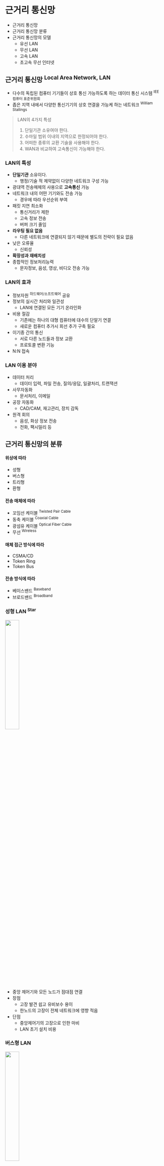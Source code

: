 # 근거리 통신망

- 근거리 통신망
- 근거리 통신망 분류
- 근거리 통신망의 모델
    - 유선 LAN
    - 무선 LAN
    - 고속 LAN
    - 초고속 무선 인터넷

## 근거리 통신망 <sup>Local Area Network, LAN</sup>

- 다수의 독립된 컴퓨터 기기들이 상호 통신 가능하도록 하는 데이터 통신 시스템 <sup>IEE 컴퓨터 표준위원회</sup>
- 좁은 지역 내에서 다양한 통신기기의 상호 연결을 가능케 하는 네트워크 <sup>William Stallings</sup>

> LAN의 4가지 특성
> 1. 단일기관 소유여야 한다.
> 2. 수마일 범위 이내의 지역으로 한정되어야 한다.
> 3. 어떠한 종류의 교환 기술을 사용해야 한다.
> 4. WAN과 비교하여 고속통신이 가능해야 한다.

### LAN의 특성

- **단일기관** 소유이다.
    - 행정/기술 적 제약없이 다양한 네트워크 구성 가능
- 광대역 전송매체의 사용으로 **고속통신** 가능
- 네트워크 내의 어떤 기기와도 전송 가능
    - 경우에 따라 우선순위 부여
- 패킷 지연 최소화
    - 통신거리가 제한
    - 고속 정보 전송
    - 버퍼 크기 줄임
- **라우팅 필요 없음**
    - 다른 네트워크에 연결되지 않기 때문에 별도의 전략이 필요 없음
- 낮은 오류율
    - 신뢰성
- **확장성과 재배치성**
- 종합적인 정보처리능력
    - 문자정보, 음성, 영상, 비디오 전송 가능

### LAN의 효과

- 정보자원 <sup>하드웨어/소프트웨어</sup> 공유
- 정보의 실시간 처리와 일관성
    - LAN에 연결된 모든 기기 온라인화
- 비용 절감
    - 기존에는 하나의 대형 컴퓨터에 대수의 단말기 연결
    - 새로운 컴퓨터 추가시 회선 추가 구축 필요
- 이기종 간의 통신
    - 서로 다른 노드들과 정보 교환
    - 프로토콜 변환 기능
- N:N 접속

### LAN 이용 분야

- 데이터 처리
    - 데이터 입력, 파일 전송, 질의/응답, 일괄처리, 트랜잭션
- 사무자동화
    - 문서처리, 이메일
- 공장 자동화
    - CAD/CAM, 재고관리, 장치 감독
- 원격 회의
    - 음성, 화상 정보 전송
    - 전화, 팩시밀리 등

## 근거리 통신망의 분류

#### 위상에 따라

- 성형
- 버스형
- 트리형
- 환형

#### 전송 매체에 따라

- 꼬임선 케이블 <sup>Twisted Pair Cable</sup>
- 동축 케이블 <sup>Coaxial Cable</sup>
- 광섬유 케이블 <sup>Optical Fiber Cable</sup>
- 무선 <sup>Wireless</sup>

#### 매체 접근 방식에 따라

- CSMA/CD
- Token Ring
- Token Bus

#### 전송 방식에 따라

- 베이스밴드 <sup>Baseband</sup>
- 브로드밴드 <sup>Broadband</sup>

### 성형 LAN <sup>Star</sup>

<img src="img.png"  width="30%"/>

- 중앙 제어기와 모든 노드가 점대점 연결
- 장점
    - 고장 발견 쉽고 유비보수 용이
    - 한노드의 고장이 전체 네트워크에 영향 적음
- 단점
    - 중앙제어기의 고장으로 인한 마비
    - LAN 초기 설치 비용

### 버스형 LAN

<img src="img_1.png"  width="30%"/>

- 버스 케이블에 모든 노드가 접속
- 장점
    - LAN 설치가 쉽고 구축 비용 낮음
    - 노드의 고장이 다른 네트워크에 영향 적음
- 단점
    - 베이스밴드 전송방식을 사용할 경우,
    - 전송거리가 멀어지면 신호 세기가 급격히 약해짐
    - repeater 필요

### 환형 LAN <sup>Ring</sup>

<img src="img_2.png"  width="30%"/>

- 각 노드가 양쪽 노드와 점대점 연결
- 신호는 보통 한 방향으로만 전송
- 장점
    - 설치, 재구송 쉽고 구축 비용 낮음
- 단점
    - 노드 추가 시 선로 절단 필요
    - 통신 제어 복잡

### 트리형 LAN

- 계층형 구조
- 성형 LAN의 변형
- 장단점이 성형 LAN과 유사
- 성형 LAN에 비해
    - 여러 노드 연결 가능
    - 노드간 전송거리 증가

### 베이스밴드 LAN

- 디지털 신호 직접 전송
    - 최대 1km 마다 리피터 필요
- 하나의 고속 <sup>10Mbps ~</sup> 채널 사용
    - 양방향 전송 가능
    - 시분할 다중화 방식 사용
- 꼬임선 케이블 or 동축 케이블 사용

### 브로드밴드 LAN

- 디지털 신호를 아날로그 신호로 변조하여 전송
- 단방향 전송 방식
    - 송신채널, 수신채널 별도 필요
- 주파수 분할 다중화
    - RF <sup>Radio Frequency</sup> 모뎀 사용
- 동축 케이블 or 광섬유 사용

### CSMA/CD

- Carrier Sense Multiple Access with Collision Detection
- 여러 통신 주체들이 동시에 통신하여 발생하는 충돌을 막기위한 프로토콜
- Ethernet에서 사용

#### 동작 방식

1. 노드는 데이터를 전송하기 전에 다른 기기가 통신 회선을 사용 중인지 점검
2. 통신회선이 사용중이라면 임의의 시간만큼 기다린 후 다시 확인
3. 사용중이지 않는 것이 확인되면 데이터 전송
4. 데이터 전송 중 충돌이 발생하면 통신 회선에 연결된 모든 노드에 jam 신호를 전송하여 충돌 사실 전파
5. 충돌이 발생하면 임의의 시간만큼 기다린 후 다시 전송

### Token Ring

- 환형 형태의 LAN을 구성한 뒤 토큰을 가진 노드만이 데이터 전송을 하게하는 제어방식
- IBM의 Ring-LAN

<img src="img_4.png"  width="60%"/>

#### 동작 방식

1. A 노드가 자유 토큰의 상태를 '사용 중'으로 바꿈
2. A 노드가 목적지 C, 송신지 A로 기록한 뒤 데이터를 토큰에 실어 B에게 전송
3. B 는 A가 전송한 토큰의 목적지 확인 후 자기 것이 아니므로 이웃 C에게 전송
4. C는 자신의 것이므로 데이터를 수신
5. C는 토큰을 수신 완료 상태로 변경하고 이웃 D에게 전송
6. D는 자신의 것이 아니므로 이웃 A에게 전송
7. A는 자신이 보냈던 토큰이 C에게 전송되었음을 확인
8. A는 자유토큰에서 데이터 제거 후 이웃 B에게 전송

### Token Bus

- Ethernet + Token Ring
- 물리적 구성은 버스형
- 논리적 구성은 토큰링
- Data Point 사의 ARCNET

<img src="img_3.png"  width="20%"/>

## 유선 LAN

- LAN 케이블로 모뎀을 연결하여 네트워크 구축
- 장점
    - 데이터 전송속도 높음
    - 통신 간섭 적고 안정적인 통신 가능
- 단점
    - 케이블 길이가 길어질 경우 손상 위험
    - 통신장애 발생할 가능성 높아짐
- 전송매체
    - 동축 케이블
    - 꼬임선 케이블
    - 광섬유 케이블
- Ethernet
    - 일반적으로 LAN 구성시 가장 많이 활용되는 기술 규격
    - 토큰 링 등을 대체함
    - OSI 모델에서 물리계층의 신호, 배선, 데이터 링크계층의 MAC 패킷, 프로토콜 정의
    - 속도가 점점 빨라짐 (이더넷 , 패스트 이더넷, 기가비트 이더넷)

## 무선 LAN

- 적외선이나 전파를 사용하여 네트워크 구축
- 장점
    - 이동 중에 통신 가능
    - 빠른 시간 내에 네트워크 구축 가능
    - 노드들의 배치도에 의존 X
    - 복잡한 배선 작업 제거
- 단점
    - 전송 속도가 느림
    - 간섭 가능성
    - 보안 취약
- 무선 LAN 전송 매체
    - 적외선 기술 사용
    - 대부분 2.4GHz ~ 60GHz 주파수 사용

### 무선 LAN의 통신 방식

#### Ad hoc

- "특별한 목적을 위해서"라는 뜻의 라틴어
- 무선 LAN 전파 범위 안에서 무선 LAN 카드를 장착한 노드끼리 직접 통신
- IBSS <sup>Independent Basic Service Set</sup> 라는 독립적 단위로 단독 네트워크 구성
- 다른 IBSS 노드와는 데이터 송수신 불가

#### infrastructure

- 무선 LAN 카드를 장착한 노드들이 허브나 라우터와 연결된 AP <sup>Access Point</sup> 를 통해 통신
- BSS <sup>Basic Service Set</sup>
    - 하나의 AP로 구성되는 무선 LAN
- ESS <sup>Extended Service Set</sup>
    - 서로 연결도니 BSS 들의 집합을 하나의 BSS 처럼 보이게 만드는 무선 LAN

## 고속 LAN

- 기존 LAN 프로토콜을 이용하면서 100Mbps 이상의 고속 통신을 지원하는 LAN
- ex. Fast Ethernet, Gigabit Ethernet, FDDI

### Fast Ethernet

- 100Mbps의 고속 통신을 지원하는 LAN
- 기존 이더넷과 동일하나, 전송 가능한 케이블의 최대 길이를 줄여서 속도 향상
- 매체접근방식 : CSMA/CD

### Gigabit Ethernet

- 1Gbps의 고속 통신을 지원하는 LAN

#### FDDI <sup>Fiber Distributed Data Interface</sup>

- 100 Mbps의 고속 통신을 지원하는 LAN
- ANSI 표준 -> ISO 표준
- 광섬유 케이블을 사용, 이중 링 구조의 LAN
- 2개의 링이 token passing 방식으로 운용

#### Wibro <sup>Wireless Broadband</sup>

- 이동하면서도 고속의 무선 인터넷을 이용할 수 있는 시스템
- 최대 전송거리 1km, 최대 속도 25Mbps
- CDMA와 와이파이의 장점을 가짐
- 국내 휴대 인터넷 기술 표준으로 제안, IEEE 국제 표준으로 채택, WiMax 표준
- 우리나라 원천 기술
- 4G 이동 통신 기술

